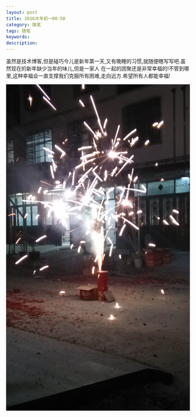 ```yaml
---
layout: post
title: 2016大年初一00:50
category: 随笔
tags: 随笔
keywords:
description:
---
```


虽然是技术博客,但是碰巧今儿是新年第一天,又有晚睡的习惯,就随便瞎写写吧.虽然现在的新年缺少当年的味儿,但是一家人
在一起的团聚还是非常幸福的!不管到哪里,这种幸福会一直支撑我们克服所有困难,走向远方.希望所有人都能幸福!

![1](/public/img/grocery/2016-new-year.jpg)